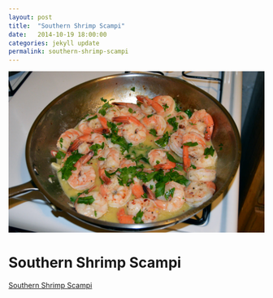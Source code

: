 ```yaml
---
layout: post
title:  "Southern Shrimp Scampi"
date:   2014-10-19 18:00:00
categories: jekyll update
permalink: southern-shrimp-scampi
---
```


![Southern Shrimp Scampi](/img/southern-shrimp-scampi_mini.jpg)

Southern Shrimp Scampi
======================

<a href="http://cooking.nytimes.com/recipes/1016723-southern-shrimp-scampi" target="_blank">Southern Shrimp Scampi</a>
